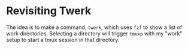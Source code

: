 # Revisiting Twerk
  The idea is to make a command, `twerk`, which uses `fzf` to show a list of work directories.
  Selecting a directory will trigger `tmuxp` with my "work" setup to start a tmux session in that directory.
